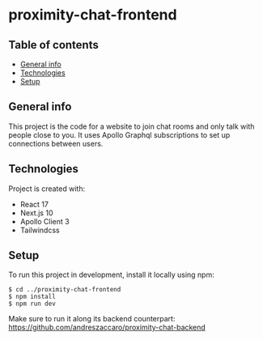 # proximity-chat-frontend

## Table of contents
* [General info](#general-info)
* [Technologies](#technologies)
* [Setup](#setup)

## General info
This project is the code for a website to join chat rooms and only talk with people close to you. It uses Apollo Graphql subscriptions to set up connections between users.
	
## Technologies
Project is created with:
* React 17
* Next.js 10
* Apollo Client 3
* Tailwindcss
	
## Setup
To run this project in development, install it locally using npm:

```
$ cd ../proximity-chat-frontend
$ npm install
$ npm run dev
```

Make sure to run it along its backend counterpart: https://github.com/andreszaccaro/proximity-chat-backend

